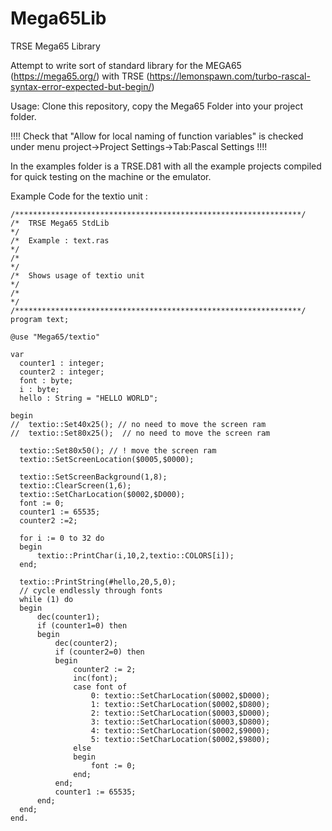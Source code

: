# Mega65Lib
TRSE Mega65 Library

Attempt to write sort of standard library for the MEGA65 (https://mega65.org/) with TRSE (https://lemonspawn.com/turbo-rascal-syntax-error-expected-but-begin/)

Usage:
  Clone this repository, copy the Mega65 Folder into your project folder.
  
  !!!! Check that "Allow for local naming of function variables" is checked under menu project->Project Settings->Tab:Pascal Settings !!!!

  In the examples folder is a TRSE.D81 with all the example projects compiled for quick testing on the machine or
  the emulator.
  
  Example Code for the textio unit :
  ```
/****************************************************************/
/*	TRSE Mega65 StdLib							  													*/
/*	Example : text.ras							  													*/
/*												  																		*/
/*	Shows usage of textio unit					  											*/
/*                        						  												*/
/****************************************************************/
program text;

@use "Mega65/textio"

var 
	counter1 : integer;
	counter2 : integer;
	font : byte;
	i : byte;
	hello : String = "HELLO WORLD";
	
begin
//	textio::Set40x25();	// no need to move the screen ram
//	textio::Set80x25();  // no need to move the screen ram
	
	textio::Set80x50();	// ! move the screen ram
	textio::SetScreenLocation($0005,$0000);
	
	textio::SetScreenBackground(1,8);
	textio::ClearScreen(1,6);
	textio::SetCharLocation($0002,$D000);
	font := 0;
	counter1 := 65535;
	counter2 :=2;
	
	for i := 0 to 32 do
	begin
		textio::PrintChar(i,10,2,textio::COLORS[i]);
	end;
	
	textio::PrintString(#hello,20,5,0);
	// cycle endlessly through fonts
	while (1) do
	begin
		dec(counter1);
		if (counter1=0) then
		begin
			dec(counter2);
			if (counter2=0) then
			begin
				counter2 := 2;
				inc(font);
				case font of
					0: textio::SetCharLocation($0002,$D000);
					1: textio::SetCharLocation($0002,$D800);
					2: textio::SetCharLocation($0003,$D000);
					3: textio::SetCharLocation($0003,$D800);
					4: textio::SetCharLocation($0002,$9000);
					5: textio::SetCharLocation($0002,$9800);
				else 
				begin
					font := 0;
				end;
			end;
			counter1 := 65535;
		end;
	end;
end.
```
